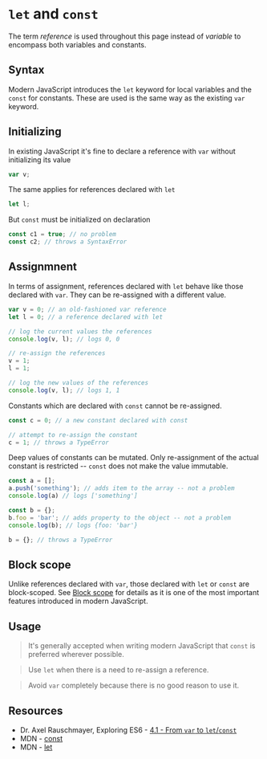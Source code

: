 # `let` and `const`

The term _reference_ is used throughout this page instead of _variable_ to encompass both variables and constants.

## Syntax

Modern JavaScript introduces the `let` keyword for local variables and  the `const` for constants.
These are used is the same way as the existing `var` keyword.

## Initializing

In existing JavaScript it's fine to declare a reference with `var` without initializing its value
```javascript
var v;
```

The same applies for references declared with `let`
```javascript
let l;
```

But `const` must be initialized on declaration
```javascript
const c1 = true; // no problem
const c2; // throws a SyntaxError
```

## Assignmnent

In terms of assignment, references declared with `let` behave like those declared with `var`.
They can be re-assigned with a different value.

```javascript
var v = 0; // an old-fashioned var reference
let l = 0; // a reference declared with let

// log the current values the references
console.log(v, l); // logs 0, 0

// re-assign the references
v = 1;
l = 1;

// log the new values of the references
console.log(v, l); // logs 1, 1
```

Constants which are declared with `const` cannot be re-assigned.
```javascript
const c = 0; // a new constant declared with const

// attempt to re-assign the constant
c = 1; // throws a TypeError
```

Deep values of constants can be mutated.
Only re-assignment of the actual constant is restricted -- `const` does not make the value immutable.
```javascript
const a = [];
a.push('something'); // adds item to the array -- not a problem
console.log(a) // logs ['something']

const b = {};
b.foo = 'bar'; // adds property to the object -- not a problem
console.log(b); // logs {foo: 'bar'}

b = {}; // throws a TypeError
```

## Block scope

Unlike references declared with `var`, those declared with `let` or `const` are block-scoped.
See [Block scope](./block-scope.md) for details as it is one of the most important features introduced in modern JavaScript.

## Usage

> It's generally accepted when writing modern JavaScript that `const` is preferred wherever possible.

> Use `let` when there is a need to re-assign a reference.

> Avoid `var` completely because there is no good reason to use it.

## Resources

* Dr. Axel Rauschmayer, Exploring ES6 - [4.1 - From `var` to `let`/`const`](http://exploringjs.com/es6/ch_core-features.html#_from-var-to-letconst)
* MDN - [const](https://developer.mozilla.org/en/docs/Web/JavaScript/Reference/Statements/const)
* MDN - [let](https://developer.mozilla.org/en/docs/Web/JavaScript/Reference/Statements/let)

